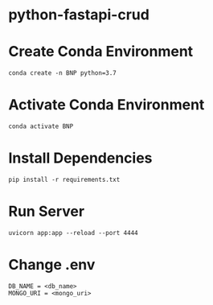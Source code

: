 # python-fastapi-crud

# Create Conda Environment

```
conda create -n BNP python=3.7
```

# Activate Conda Environment

```
conda activate BNP
```

# Install Dependencies

```
pip install -r requirements.txt
```

# Run Server

```
uvicorn app:app --reload --port 4444
```

# Change .env

```
DB_NAME = <db_name>
MONGO_URI = <mongo_uri>
```
